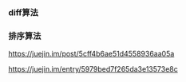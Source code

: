 
### diff算法


### 排序算法
https://juejin.im/post/5cff4b6ae51d4558936aa05a

https://juejin.im/entry/5979bed7f265da3e13573e8c